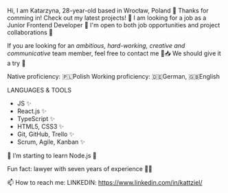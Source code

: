 Hi, I am Katarzyna, 28-year-old based in Wrocław, Poland 👋 Thanks for comming in! Check out my latest projects! 🎈
I am looking for a job as a Junior Frontend Developer 👀 I'm open to both job opportunities and project collaborations 👯

If you are looking for an _ambitious, hard-working, creative and communicative_ team member, feel free to contact me 📨📥
We should give it a try 🚀

Native proficiency: 🇵🇱Polish
Working proficiency: 🇩🇪German, 🇬🇧English

LANGUAGES & TOOLS

- JS ✨
- React.js ✨
- TypeScript ✨
- HTML5, CSS3 ✨
- Git, GitHub, Trello ✨
- Scrum, Agile, Kanban ✨

🔭 I’m starting to learn Node.js 🌱

Fun fact: lawyer with seven years of experience 👨‍⚖️

📫 How to reach me:
LINKEDIN: https://www.linkedin.com/in/kattziel/
